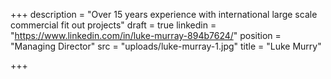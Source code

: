 +++
description = "Over 15 years experience with international large scale commercial fit out projects"
draft = true
linkedin = "https://www.linkedin.com/in/luke-murray-894b7624/"
position = "Managing Director"
src = "uploads/luke-murray-1.jpg"
title = "Luke Murry"

+++
